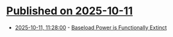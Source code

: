 # [Published on 2025-10-11](index.md)

* [2025-10-11, 11:28:00](https://soylentnews.org/article.pl?sid=25/10/10/1114256&from=rss) - [Baseload Power is Functionally Extinct](https://soylentnews.org/article.pl?sid=25/10/10/1114256&from=rss)
